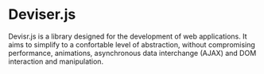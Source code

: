# Deviser.js
Devisr.js is a library designed for the development of web applications.
It aims to simplify to a confortable level of abstraction, without compromising performance, animations, asynchronous data interchange (AJAX) and DOM interaction and manipulation.

